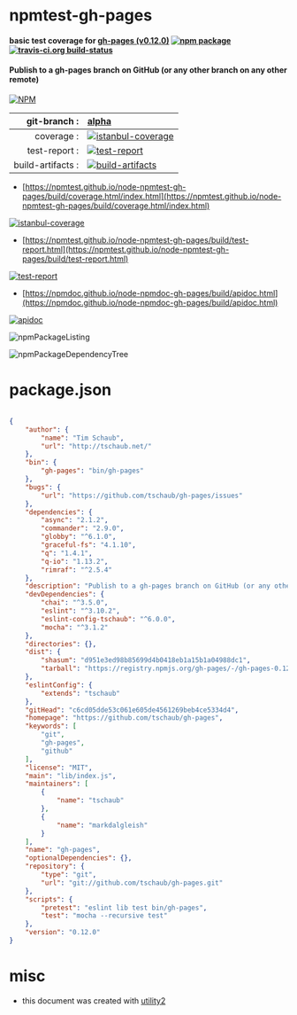 # npmtest-gh-pages

#### basic test coverage for  [gh-pages (v0.12.0)](https://github.com/tschaub/gh-pages)  [![npm package](https://img.shields.io/npm/v/npmtest-gh-pages.svg?style=flat-square)](https://www.npmjs.org/package/npmtest-gh-pages) [![travis-ci.org build-status](https://api.travis-ci.org/npmtest/node-npmtest-gh-pages.svg)](https://travis-ci.org/npmtest/node-npmtest-gh-pages)

#### Publish to a gh-pages branch on GitHub (or any other branch on any other remote)

[![NPM](https://nodei.co/npm/gh-pages.png?downloads=true&downloadRank=true&stars=true)](https://www.npmjs.com/package/gh-pages)

| git-branch : | [alpha](https://github.com/npmtest/node-npmtest-gh-pages/tree/alpha)|
|--:|:--|
| coverage : | [![istanbul-coverage](https://npmtest.github.io/node-npmtest-gh-pages/build/coverage.badge.svg)](https://npmtest.github.io/node-npmtest-gh-pages/build/coverage.html/index.html)|
| test-report : | [![test-report](https://npmtest.github.io/node-npmtest-gh-pages/build/test-report.badge.svg)](https://npmtest.github.io/node-npmtest-gh-pages/build/test-report.html)|
| build-artifacts : | [![build-artifacts](https://npmtest.github.io/node-npmtest-gh-pages/glyphicons_144_folder_open.png)](https://github.com/npmtest/node-npmtest-gh-pages/tree/gh-pages/build)|

- [https://npmtest.github.io/node-npmtest-gh-pages/build/coverage.html/index.html](https://npmtest.github.io/node-npmtest-gh-pages/build/coverage.html/index.html)

[![istanbul-coverage](https://npmtest.github.io/node-npmtest-gh-pages/build/screenCapture.buildCi.browser.%252Ftmp%252Fbuild%252Fcoverage.lib.html.png)](https://npmtest.github.io/node-npmtest-gh-pages/build/coverage.html/index.html)

- [https://npmtest.github.io/node-npmtest-gh-pages/build/test-report.html](https://npmtest.github.io/node-npmtest-gh-pages/build/test-report.html)

[![test-report](https://npmtest.github.io/node-npmtest-gh-pages/build/screenCapture.buildCi.browser.%252Ftmp%252Fbuild%252Ftest-report.html.png)](https://npmtest.github.io/node-npmtest-gh-pages/build/test-report.html)

- [https://npmdoc.github.io/node-npmdoc-gh-pages/build/apidoc.html](https://npmdoc.github.io/node-npmdoc-gh-pages/build/apidoc.html)

[![apidoc](https://npmdoc.github.io/node-npmdoc-gh-pages/build/screenCapture.buildCi.browser.%252Ftmp%252Fbuild%252Fapidoc.html.png)](https://npmdoc.github.io/node-npmdoc-gh-pages/build/apidoc.html)

![npmPackageListing](https://npmtest.github.io/node-npmtest-gh-pages/build/screenCapture.npmPackageListing.svg)

![npmPackageDependencyTree](https://npmtest.github.io/node-npmtest-gh-pages/build/screenCapture.npmPackageDependencyTree.svg)



# package.json

```json

{
    "author": {
        "name": "Tim Schaub",
        "url": "http://tschaub.net/"
    },
    "bin": {
        "gh-pages": "bin/gh-pages"
    },
    "bugs": {
        "url": "https://github.com/tschaub/gh-pages/issues"
    },
    "dependencies": {
        "async": "2.1.2",
        "commander": "2.9.0",
        "globby": "^6.1.0",
        "graceful-fs": "4.1.10",
        "q": "1.4.1",
        "q-io": "1.13.2",
        "rimraf": "^2.5.4"
    },
    "description": "Publish to a gh-pages branch on GitHub (or any other branch on any other remote)",
    "devDependencies": {
        "chai": "^3.5.0",
        "eslint": "^3.10.2",
        "eslint-config-tschaub": "^6.0.0",
        "mocha": "^3.1.2"
    },
    "directories": {},
    "dist": {
        "shasum": "d951e3ed98b85699d4b0418eb1a15b1a04988dc1",
        "tarball": "https://registry.npmjs.org/gh-pages/-/gh-pages-0.12.0.tgz"
    },
    "eslintConfig": {
        "extends": "tschaub"
    },
    "gitHead": "c6cd05dde53c061e605de4561269beb4ce5334d4",
    "homepage": "https://github.com/tschaub/gh-pages",
    "keywords": [
        "git",
        "gh-pages",
        "github"
    ],
    "license": "MIT",
    "main": "lib/index.js",
    "maintainers": [
        {
            "name": "tschaub"
        },
        {
            "name": "markdalgleish"
        }
    ],
    "name": "gh-pages",
    "optionalDependencies": {},
    "repository": {
        "type": "git",
        "url": "git://github.com/tschaub/gh-pages.git"
    },
    "scripts": {
        "pretest": "eslint lib test bin/gh-pages",
        "test": "mocha --recursive test"
    },
    "version": "0.12.0"
}
```



# misc
- this document was created with [utility2](https://github.com/kaizhu256/node-utility2)
